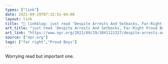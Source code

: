 ```yaml
---
types: ["link"]
date: 2021-09-29T07:32:51-04:00
layout: link
title: "🔗 linkblog: just read 'Despite Arrests And Setbacks, Far-Right Proud Boys Press New Ambitions : NPR'"
art_title: "just read 'Despite Arrests And Setbacks, Far-Right Proud Boys Press New Ambitions : NPR"
art_link: "https://www.npr.org/2021/09/29/1041121327/despite-arrests-and-setbacks-far-right-proud-boys-press-new-ambitions"
source: ["npr.org"]
tags: ["far right","Proud Boys"]
---
```

Worrying read but important one.

